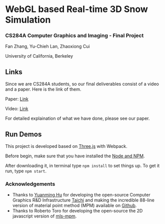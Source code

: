 # WebGL based Real-time 3D Snow Simulation 

### CS284A Computer Graphics and Imaging - Final Project

Fan Zhang, Yu-Chieh Lan, Zhaoxiong Cui

University of California, Berkeley

## Links

Since we are CS284A students, so our final deliverables consist of a video and a paper. Here is the link of them.

Paper: [Link](./CS284_Final_Paper.pdf)

Video: [Link](https://youtu.be/ZzCRdkHag3A)

For detailed explaination of what we have done, please see our paper. 

## Run Demos

This project is developed based on [Three.js](https://github.com/mrdoob/three.js) with Webpack.

Before begin, make sure that you have installed the [Node and NPM](https://www.npmjs.com/get-npm).

After downloading it, in terminal type `npm install` to set things up. To get it run, type `npm start`. 

### Acknowledgements

- Thanks to [Yuanming Hu](http://taichi.graphics/me/) for developing the open-source Computer Graphics R&D Infrastructure [Taichi]([http://taichi.graphics/](http://taichi.graphics/)) and making the incredible 88-line version of material point method (MPM) available on [Github](https://github.com/yuanming-hu/taichi_mpm).
- Thanks to Roberto Toro for developing the open-source the 2D javascript version of [mls-mpm](https://github.com/r03ert0/mls-mpm.js). 